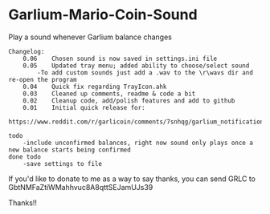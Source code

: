 # Garlium-Mario-Coin-Sound

Play a sound whenever Garlium balance changes
```
Changelog:
	0.06	Chosen sound is now saved in settings.ini file
	0.05	Updated tray menu; added ability to choose/select sound
		-To add custom sounds just add a .wav to the \r\wavs dir and re-open the program
	0.04	Quick fix regarding TrayIcon.ahk
	0.03	Cleaned up comments, readme & code a bit
	0.02	Cleanup code, add/polish features and add to github
	0.01	Initial quick release for:
		https://www.reddit.com/r/garlicoin/comments/7snhqg/garlium_notification_mario_coin_sound/
		
todo
	-include unconfirmed balances, right now sound only plays once a new balance starts being confirmed
done todo
	-save settings to file
```

If you'd like to donate to me as a way to say thanks, you can send GRLC to GbtNMFaZtiWMahhvuc8A8qttSEJamUJs39

Thanks!!